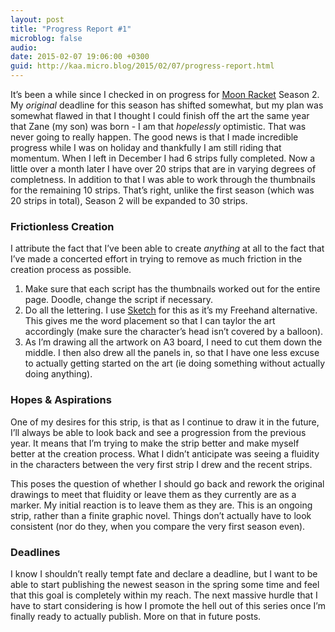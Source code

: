 ```yaml
---
layout: post
title: "Progress Report #1"
microblog: false
audio: 
date: 2015-02-07 19:06:00 +0300
guid: http://kaa.micro.blog/2015/02/07/progress-report.html
---
```

<p>It’s been a while since I checked in on progress for <a href="http://www.moonracket.com">Moon Racket</a> Season 2. My <em>original</em> deadline for this season has shifted somewhat, but my plan was somewhat flawed in that I thought I could finish off the art the same year that  Zane (my son) was born - I am that <em>hopelessly</em> optimistic. That was never going to really happen. 
The good news is that I made incredible progress while I was on holiday and thankfully I am still riding that momentum. When I left in  December I had 6 strips fully completed. Now a little over a month later I have over 20 strips that are in varying degrees of completness. In addition to that I was able to work through the thumbnails for the remaining 10 strips. That&rsquo;s right, unlike the first season (which was 20 strips in total),  Season 2 will be expanded to 30 strips.</p>

<h3>Frictionless Creation</h3>

<p>I attribute the fact that I&rsquo;ve been able to create <em>anything</em> at all to the fact that I&rsquo;ve made a concerted effort in trying to remove as much friction in the creation process as possible.</p>

<ol><li>Make sure that each script has the thumbnails worked out for the entire page. Doodle, change the script if necessary.</li>
<li>Do all the lettering. I use <a href="http://bohemiancoding.com/sketch">Sketch</a> for this as it&rsquo;s my Freehand alternative. This gives me the word placement so that I can taylor the art accordingly (make sure the character&rsquo;s head isn&rsquo;t covered by a balloon).</li>
<li>As I&rsquo;m drawing all the artwork on A3 board, I need to cut them down the middle. I then also drew all the panels in, so that I have one less excuse to actually getting started on the art (ie doing something without actually doing anything).</li>
</ol><h3>Hopes &amp; Aspirations</h3>

<p>One of my desires for this strip, is that as I continue to draw it in the future, I&rsquo;ll always be able to look back and see a progression from the previous year. It means that I&rsquo;m trying to make the strip better and make myself better at the creation process. What I didn&rsquo;t anticipate was seeing a fluidity in the characters between the very first strip I drew and the recent strips.</p>

<p>This poses the question of whether I should go back and rework the original drawings to meet that fluidity or leave them as they currently are as a marker. My initial reaction is to leave them as they are. This is an ongoing strip, rather than a finite graphic novel. Things don&rsquo;t actually have to look consistent (nor do they, when you compare the very first season even).</p>

<h3>Deadlines</h3>

<p>I know I shouldn&rsquo;t really tempt fate and declare a deadline, but I want to be able to start publishing the newest season in the spring some time and feel that this goal is completely within my reach. The next massive hurdle that I have to start considering is how I promote the hell out of this series once I&rsquo;m finally ready to actually publish. More on that in future posts.</p>
